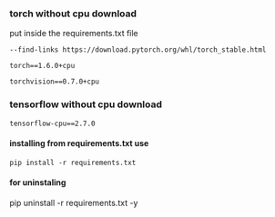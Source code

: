 
### torch without cpu download






put inside the requirements.txt file


```
--find-links https://download.pytorch.org/whl/torch_stable.html

torch==1.6.0+cpu

torchvision==0.7.0+cpu
```
### tensorflow without cpu download


```
tensorflow-cpu==2.7.0
```

#### installing from requirements.txt use

```
pip install -r requirements.txt
```
#### for uninstaling

pip uninstall -r requirements.txt -y
